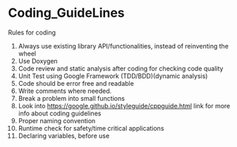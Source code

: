 # Coding_GuideLines
Rules for coding

1. Always use existing library API/functionalities, instead of reinventing the wheel
2. Use Doxygen
3. Code review and static analysis after coding for checking code quality
4. Unit Test using Google Framework (TDD/BDD)(dynamic analysis)
5. Code should be error free and readable
6. Write comments where needed.
7. Break a problem into small functions
8. Look into https://google.github.io/styleguide/cppguide.html link for more info about coding guidelines
9. Proper naming convention
10. Runtime check for safety/time critical applications
11. Declaring variables, before use

  
